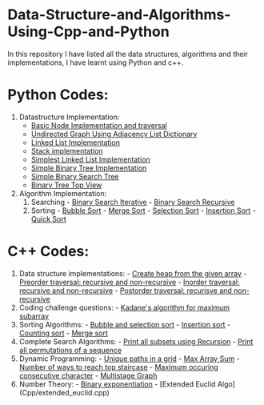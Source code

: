 # Data-Structure-and-Algorithms-Using-Cpp-and-Python
In this repository I have listed all the data structures, algorithms and their implementations, I have learnt using Python and c++.

# Python Codes:
  1. Datastructure Implementation:
     - [Basic Node Implementation and traversal](Python/simple_node_creation_traversal.py)
     - [Undirected Graph Using Adjacency List Dictionary](Python/graph_using_adjacency_list.py)
     - [Linked List Implementation](Python/linked_list.py)
     - [Stack implementation](Python/stack.py)
     - [Simplest Linked List Implementation](Python/linked_list.py)
     - [Simple Binary Tree Implementation](Python/binary_tree.py)
     - [Simple Binary Search Tree](Python/binary_search_tree.py)
     - [Binary Tree Top View](Python/top_view.py)
  2. Algorithm Implementation:
     1. Searching
	- [Binary Search Iterative](Python/binary_search_iterative.py)
	- [Binary Search Recursive](Python/binary_search_recursive.py)
     2. Sorting
	- [Bubble Sort](Python/bubble_sort.py)
	- [Merge Sort](Python/merge_sort.py)
	- [Selection Sort](Python/selection_sort.py)
	- [Insertion Sort](Python/insertion_sort.py)
	- [Quick Sort](Python/quick_sort.py)
	
# C++ Codes:
  1. Data structure implementations:
  	- [Create heap from the given array](Cpp/heapify.cpp)
	- [Preorder traversal: recursive and non-recursive](Cpp/preorder_traversal.cpp)
	- [Inorder traversal: recursive and non-recursive](Cpp/inorder_tree_traversal.cpp)
	- [Postorder traversal: recurisve and non-recursive](Cpp/postorder_traversal.cpp)
  2. Coding challenge questions:
  	- [Kadane's algorithm for maximum subarray](Cpp/kadane.cpp)
  3. Sorting Algorithms:
	- [Bubble and selection sort](Cpp/bubble_selection.cpp)
	- [Insertion sort](Cpp/insertion_sort.cpp)
	- [Counting sort](Cpp/counting_sort.cpp)
	- [Merge sort](Cpp/merge_sort.cpp)
  4. Complete Search Algorithms:
  	- [Print all subsets using Recursion](Cpp/subsets_recursion.cpp)
	- [Print all permutations of a sequence](Cpp/permutations_recursion.cpp)
  5. Dynamic Programming:
  	- [Unique paths in a grid](Cpp/unique_paths.cpp)
	- [Max Array Sum](Cpp/max_array_sum.cpp)
	- [Number of ways to reach top staircase](Cpp/staicase.cpp)
	- [Maximum occuring consecutive character](Cpp/max_consecutive_char.cpp)
	- [Multistage Graph](Cpp/multistage_graph.cpp)
  6. Number Theory:
  	- [Binary exponentiation](Cpp/binary_exp.cpp)
	- [Extended Euclid Algo] (Cpp/extended_euclid.cpp)
